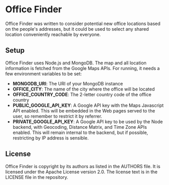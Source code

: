# Office Finder

Office Finder was written to consider potential new office locations based on
the people's addresses, but it could be used to select any shared location
conveniently reachable by everyone.

## Setup

Office Finder uses Node.js and MongoDB. The map and all location information
is fetched from the Google Maps APIs. For running, it needs a few environment
variables to be set:
* **MONGODB_URI**: The URI of your MongoDB instance
* **OFFICE_CITY**: The name of the city where the office will be located
* **OFFICE_COUNTRY_CODE**: The 2-letter country code of the office country
* **PUBLIC_GOOGLE_API_KEY**: A Google API key with the Maps Javascript API
enabled. This will be embedded in the Web pages served to the user, so
remember to restrict it by referrer.
* **PRIVATE_GOOGLE_API_KEY**: A Google API key to be used by the Node backend,
with Geocoding, Distance Matrix, and Time Zone APIs enabled. This will remain
internal to the backend, but if possible, restricting by IP address is sensible.

## License

Office Finder is copyright by its authors as listed in the AUTHORS file. It is
licensed under the Apache License version 2.0. The license text is in the
LICENSE file in the repository.
